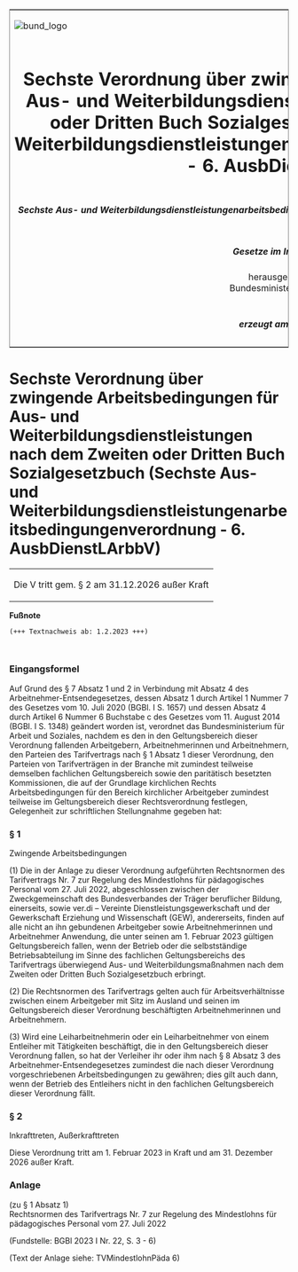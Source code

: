 <span id="DECKBLATT.html"></span>

<table border="0" frame="border" width="100%">

<tr valign="top">

<td align="left">

![bund\_logo](BfJ_2021_Web_de_de.gif)

</td>

<td align="right">

 

</td>

</tr>

<tr align="center" valign="middle">

<td colspan="2">

# Sechste Verordnung über zwingende Arbeitsbedingungen für Aus- und Weiterbildungsdienstleistungen nach dem Zweiten oder Dritten Buch Sozialgesetzbuch (Sechste Aus- und Weiterbildungsdienstleistungenarbeitsbedingungenverordnung - 6. AusbDienstLArbbV)

</td>

</tr>

<tr align="center" valign="middle">

<td colspan="2">

##### Sechste Aus- und Weiterbildungsdienstleistungenarbeitsbedingungenverordnung vom 24. Januar 2023 (BGBl. 2023 I Nr. 22)

</td>

</tr>

<tr align="center" valign="middle">

<td colspan="2">

  
  

##### Gesetze im Internet - ePub  
  
herausgegeben vom  
Bundesministerium der Justiz

</td>

</tr>

<tr align="center" valign="bottom">

<td colspan="2">

  
  

##### erzeugt am: 31.01.2023

</td>

</tr>

</table>

<span id="BJNR0160A0023.html"></span>

# Sechste Verordnung über zwingende Arbeitsbedingungen für Aus- und Weiterbildungsdienstleistungen nach dem Zweiten oder Dritten Buch Sozialgesetzbuch (Sechste Aus- und Weiterbildungsdienstleistungenarbeitsbedingungenverordnung - 6. AusbDienstLArbbV)

<div>

<div class="jnhtml">

<table width="100%">

<colgroup>

<col width="10%">

</col>

<col width="90%">

</col>

</colgroup>

<tr>

<td class="StandkommentarAufh" colspan="2">

Die V tritt gem. § 2 am 31.12.2026 außer Kraft

</div>

</div>

</td>

</tr>

</table>

</div>

</div>

<div>

  
**Fußnote**

<div class="jnhtml">

<div>

<div class="jurAbsatz">

  

``` 
(+++ Textnachweis ab: 1.2.2023 +++)

 
```

</div>

</div>

</div>

</div>

<span id="BJNR0160A0023BJNE000100000.html"></span>

### Eingangsformel  

<div>

<div class="jnhtml">

<div>

<div class="jurAbsatz">

Auf Grund des § 7 Absatz 1 und 2 in Verbindung mit Absatz 4 des
Arbeitnehmer-Entsendegesetzes, dessen Absatz 1 durch Artikel 1 Nummer 7
des Gesetzes vom 10. Juli 2020 (BGBl. I S. 1657) und dessen Absatz 4
durch Artikel 6 Nummer 6 Buchstabe c des Gesetzes vom 11. August 2014
(BGBl. I S. 1348) geändert worden ist, verordnet das Bundesministerium
für Arbeit und Soziales, nachdem es den in den Geltungsbereich dieser
Verordnung fallenden Arbeitgebern, Arbeitnehmerinnen und Arbeitnehmern,
den Parteien des Tarifvertrags nach § 1 Absatz 1 dieser Verordnung, den
Parteien von Tarifverträgen in der Branche mit zumindest teilweise
demselben fachlichen Geltungsbereich sowie den paritätisch besetzten
Kommissionen, die auf der Grundlage kirchlichen Rechts
Arbeitsbedingungen für den Bereich kirchlicher Arbeitgeber zumindest
teilweise im Geltungsbereich dieser Rechtsverordnung festlegen,
Gelegenheit zur schriftlichen Stellungnahme gegeben hat:

</div>

</div>

</div>

</div>

<span id="BJNR0160A0023BJNE000200000.html"></span>

### § 1  
Zwingende Arbeitsbedingungen

<div>

<div class="jnhtml">

<div>

<div class="jurAbsatz">

(1) Die in der Anlage zu dieser Verordnung aufgeführten Rechtsnormen des
Tarifvertrags Nr. 7 zur Regelung des Mindestlohns für pädagogisches
Personal vom 27. Juli 2022, abgeschlossen zwischen der Zweckgemeinschaft
des Bundesverbandes der Träger beruflicher Bildung, einerseits, sowie
ver.di – Vereinte Dienstleistungsgewerkschaft und der Gewerkschaft
Erziehung und Wissenschaft (GEW), andererseits, finden auf alle nicht an
ihn gebundenen Arbeitgeber sowie Arbeitnehmerinnen und Arbeitnehmer
Anwendung, die unter seinen am 1. Februar 2023 gültigen Geltungsbereich
fallen, wenn der Betrieb oder die selbstständige Betriebsabteilung im
Sinne des fachlichen Geltungsbereichs des Tarifvertrags überwiegend Aus-
und Weiterbildungsmaßnahmen nach dem Zweiten oder Dritten Buch
Sozialgesetzbuch erbringt.

</div>

<div class="jurAbsatz">

(2) Die Rechtsnormen des Tarifvertrags gelten auch für
Arbeitsverhältnisse zwischen einem Arbeitgeber mit Sitz im Ausland und
seinen im Geltungsbereich dieser Verordnung beschäftigten
Arbeitnehmerinnen und Arbeitnehmern.

</div>

<div class="jurAbsatz">

(3) Wird eine Leiharbeitnehmerin oder ein Leiharbeitnehmer von einem
Entleiher mit Tätigkeiten beschäftigt, die in den Geltungsbereich dieser
Verordnung fallen, so hat der Verleiher ihr oder ihm nach § 8 Absatz 3
des Arbeitnehmer-Entsendegesetzes zumindest die nach dieser Verordnung
vorgeschriebenen Arbeitsbedingungen zu gewähren; dies gilt auch dann,
wenn der Betrieb des Entleihers nicht in den fachlichen Geltungsbereich
dieser Verordnung fällt.

</div>

</div>

</div>

</div>

<span id="BJNR0160A0023BJNE000300000.html"></span>

### § 2  
Inkrafttreten, Außerkrafttreten

<div>

<div class="jnhtml">

<div>

<div class="jurAbsatz">

Diese Verordnung tritt am 1. Februar 2023 in Kraft und am 31. Dezember
2026 außer Kraft.

</div>

</div>

</div>

</div>

<span id="BJNR0160A0023BJNE000400000.html"></span>

### Anlage  
(zu § 1 Absatz 1)  
Rechtsnormen des Tarifvertrags Nr. 7 zur Regelung des Mindestlohns für pädagogisches Personal vom 27. Juli 2022

<div>

<div class="jnhtml">

<div>

<div class="jurAbsatz">

<div class="kommentar_Fundstelle">

(Fundstelle: BGBl 2023 I Nr. 22, S. 3 - 6)

</div>

</div>

<div class="jurAbsatz">

(Text der Anlage siehe: TVMindestlohnPäda 6)

</div>

</div>

</div>

</div>
